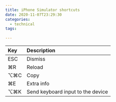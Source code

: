 ```yaml
---
title: iPhone Simulator shortcuts
date: 2020-11-07T23:29:30
categories:
  - technical
tags:
  
---
```



| Key | Description |
| :--- | :--- |
| ESC | Dismiss |
| ⌘R | Reload |
| ⌥⌘C | Copy |
| ⌘E | Extra info |
| ⌥⌘K | Send keyboard input to the device |

